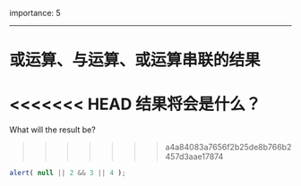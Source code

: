 importance: 5

---

# 或运算、与运算、或运算串联的结果

<<<<<<< HEAD
结果将会是什么？
=======
What will the result be?
>>>>>>> a4a84083a7656f2b25de8b766b2457d3aae17874

```js
alert( null || 2 && 3 || 4 );
```

